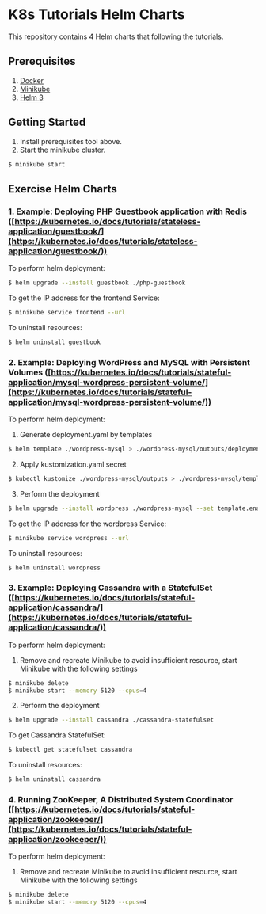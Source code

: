 # K8s Tutorials Helm Charts
This repository contains 4 Helm charts that following the tutorials.

## Prerequisites
1. [Docker](https://docs.docker.com/get-docker/)
2. [Minikube](https://minikube.sigs.k8s.io/docs/start/)
3. [Helm 3](https://helm.sh/docs/intro/install/)

## Getting Started
1. Install prerequisites tool above.
2. Start the minikube cluster.
```bash
$ minikube start
```

## Exercise Helm Charts
### 1. Example: Deploying PHP Guestbook application with Redis ([https://kubernetes.io/docs/tutorials/stateless-application/guestbook/](https://kubernetes.io/docs/tutorials/stateless-application/guestbook/))

To perform helm deployment:
```bash
$ helm upgrade --install guestbook ./php-guestbook
```
To get the IP address for the frontend Service:
```bash
$ minikube service frontend --url
```
To uninstall resources:
```bash
$ helm uninstall guestbook
```

### 2. Example: Deploying WordPress and MySQL with Persistent Volumes ([https://kubernetes.io/docs/tutorials/stateful-application/mysql-wordpress-persistent-volume/](https://kubernetes.io/docs/tutorials/stateful-application/mysql-wordpress-persistent-volume/))

To perform helm deployment:
1. Generate deployment.yaml by templates
```bash
$ helm template ./wordpress-mysql > ./wordpress-mysql/outputs/deployment.yaml
```
2. Apply kustomization.yaml secret
```bash
$ kubectl kustomize ./wordpress-mysql/outputs > ./wordpress-mysql/templates/deployment.yaml
```
3. Perform the deployment
```bash
$ helm upgrade --install wordpress ./wordpress-mysql --set template.enabled=false
```
To get the IP address for the wordpress Service:
```bash
$ minikube service wordpress --url
```
To uninstall resources:
```bash
$ helm uninstall wordpress
```

### 3. Example: Deploying Cassandra with a StatefulSet ([https://kubernetes.io/docs/tutorials/stateful-application/cassandra/](https://kubernetes.io/docs/tutorials/stateful-application/cassandra/))

To perform helm deployment:
1. Remove and recreate Minikube to avoid insufficient resource, start Minikube with the following settings
```bash
$ minikube delete
$ minikube start --memory 5120 --cpus=4
```
2. Perform the deployment
```bash
$ helm upgrade --install cassandra ./cassandra-statefulset
```
To get Cassandra StatefulSet:
```bash
$ kubectl get statefulset cassandra
```
To uninstall resources:
```bash
$ helm uninstall cassandra
```

### 4. Running ZooKeeper, A Distributed System Coordinator ([https://kubernetes.io/docs/tutorials/stateful-application/zookeeper/](https://kubernetes.io/docs/tutorials/stateful-application/zookeeper/))

To perform helm deployment:
1. Remove and recreate Minikube to avoid insufficient resource, start Minikube with the following settings
```bash
$ minikube delete
$ minikube start --memory 5120 --cpus=4
```